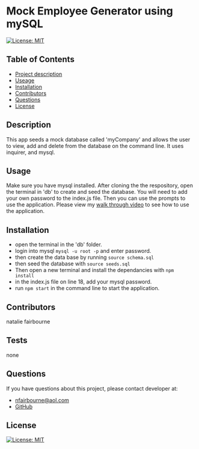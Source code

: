 

  # Mock Employee Generator using mySQL
  
   [![License: MIT](https://img.shields.io/badge/License-MIT-yellow.svg)](https://opensource.org/licenses/MIT) 

  ## Table of Contents
  - [Project description](#Description)
  - [Useage](#Usage)
  - [Installation](#Installation)
  - [Contributors](#Contributors)
  - [Questions](#Questions)
  - [License](#License)

  ## Description
  This app seeds a mock database called 'myCompany' and allows the user to view, add and delete from the database on the command line. It uses inquirer, and mysql.

  ## Usage
  Make sure you have mysql installed. After cloning the the respository, open the terminal in 'db' to create and seed the database.  You will need to add your own password to the index.js file. Then you can use the prompts to use the application. Please view my [walk through video](https://drive.google.com/file/d/1y_MK9_28Jo6pxaQqf-VIToxE6t3lOOPK/view) to see how to use the application.


  ## Installation
  * open the terminal in the 'db' folder.
  * login into mysql `mysql -u root -p` and enter password.
  * then create the data base by running `source schema.sql` 
  * then seed the database with `source seeds.sql` 
  * Then open a new terminal and install the dependancies with `npm  install`  
  * in the index.js file on line 18, add your mysql password.
  * run `npm start` in the command line to start the application.

  ## Contributors
  natalie fairbourne

  ## Tests
  none

  ## Questions
  If you have questions about this project, please contact developer at:
  - nfairbourne@aol.com 
  - [GitHub](https://github.com/nadybee)

  ## License
   [![License: MIT](https://img.shields.io/badge/License-MIT-yellow.svg)](https://opensource.org/licenses/MIT) 


